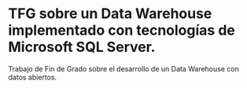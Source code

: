 # TFG sobre un Data Warehouse implementado con tecnologías de Microsoft SQL Server.
Trabajo de Fin de Grado sobre el desarrollo de un Data Warehouse con datos abiertos.


